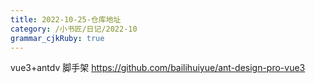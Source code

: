 ```yaml
---
title: 2022-10-25-仓库地址
category: /小书匠/日记/2022-10
grammar_cjkRuby: true
---
```


vue3+antdv 脚手架
https://github.com/bailihuiyue/ant-design-pro-vue3
